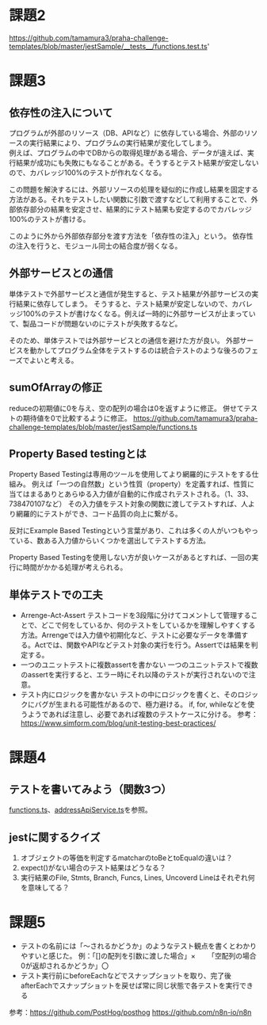 # 課題2
https://github.com/tamamura3/praha-challenge-templates/blob/master/jestSample/__tests__/functions.test.ts'
# 課題3
## 依存性の注入について
プログラムが外部のリソース（DB、APIなど）に依存している場合、外部のリソースの実行結果により、プログラムの実行結果が変化してしまう。  
例えば、プログラムの中でDBからの取得処理がある場合、データが違えば、実行結果が成功にも失敗にもなることがある。そうするとテスト結果が安定しないので、カバレッジ100%のテストが作れなくなる。

この問題を解決するには、外部リソースの処理を疑似的に作成し結果を固定する方法がある。それをテストしたい関数に引数で渡すなどして利用することで、外部依存部分の結果を安定させ、結果的にテスト結果も安定するのでカバレッジ100%のテストが書ける。

このように外から外部依存部分を渡す方法を「依存性の注入」という。
依存性の注入を行うと、モジュール同士の結合度が弱くなる。

## 外部サービスとの通信
単体テストで外部サービスと通信が発生すると、テスト結果が外部サービスの実行結果に依存してしまう。
そうすると、テスト結果が安定しないので、カバレッジ100%のテストが書けなくなる。例えば一時的に外部サービスが止まっていて、製品コードが問題ないのにテストが失敗するなど。

そのため、単体テストでは外部サービスとの通信を避けた方が良い。
外部サービスを動かしてプログラム全体をテストするのは統合テストのような後ろのフェーズでよいと考える。

## sumOfArrayの修正
reduceの初期値に0を与え、空の配列の場合は0を返すように修正。
併せてテストの期待値を0で比較するように修正。
https://github.com/tamamura3/praha-challenge-templates/blob/master/jestSample/functions.ts

## Property Based testingとは
Property Based Testingは専用のツールを使用してより網羅的にテストをする仕組み。
例えば「一つの自然数」という性質（property）を定義すれば、性質に当てはまるありとあらゆる入力値が自動的に作成されテストされる。（1、33、738470107など）
その入力値をテスト対象の関数に渡してテストすれば、人より網羅的にテストができ、コード品質の向上に繋がる。

反対にExample Based Testingという言葉があり、これは多くの人がいつもやっている、数ある入力値からいくつかを選出してテストする方法。

Property Based Testingを使用しない方が良いケースがあるとすれば、一回の実行に時間がかかる処理が考えられる。

## 単体テストでの工夫
- Arrenge-Act-Assert
テストコードを3段階に分けてコメントして管理することで、どこで何をしているか、何のテストをしているかを理解しやすくする方法。Arrengeでは入力値や初期化など、テストに必要なデータを準備する。Actでは、関数やAPIなどテスト対象の実行を行う。Assertでは結果を判定する。
- 一つのユニットテストに複数assertを書かない
一つのユニットテストで複数のassertを実行すると、エラー時にそれ以降のテストが実行されないので注意。
- テスト内にロジックを書かない
テストの中にロジックを書くと、そのロジックにバグが生まれる可能性があるので、極力避ける。
if, for, whileなどを使うようであれば注意し、必要であれば複数のテストケースに分ける。
参考：https://www.simform.com/blog/unit-testing-best-practices/

# 課題4
## テストを書いてみよう（関数3つ）
[functions.ts](https://github.com/tamamura3/praha-challenge/blob/main/test/1_test_jest/functions.ts)、[addressApiService.ts](https://github.com/tamamura3/praha-challenge/blob/main/test/1_test_jest/addressApiService.ts)を参照。

## jestに関するクイズ
1. オブジェクトの等価を判定するmatcharのtoBeとtoEqualの違いは？
2. expect()がない場合のテスト結果はどうなる？
3. 実行結果のFile, Stmts, Branch, Funcs, Lines, Uncoverd Lineはそれぞれ何を意味してる？

# 課題5
- テストの名前には「～されるかどうか」のようなテスト観点を書くとわかりやすいと感じた。
例：「[]の配列を引数に渡した場合」×
　　「空配列の場合0が返却されるかどうか」〇
- テスト実行前にbeforeEachなどでスナップショットを取り、完了後afterEachでスナップショットを戻せば常に同じ状態で各テストを実行できる

参考：https://github.com/PostHog/posthog
https://github.com/n8n-io/n8n
